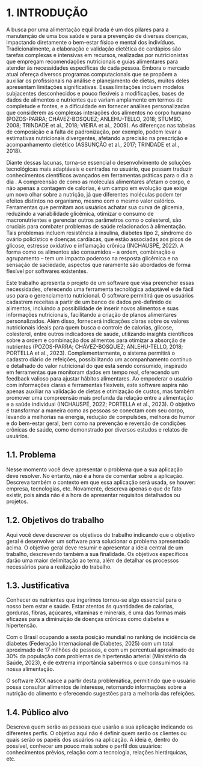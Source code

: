 # 1. INTRODUÇÃO

A busca por uma alimentação equilibrada é um dos pilares para a manutenção de uma boa saúde e para a prevenção de diversas doenças, impactando diretamente o bem-estar físico e mental dos indivíduos. Tradicionalmente, a elaboração e validação dietética de cardápios são tarefas complexas e intensivas em recursos, realizadas por nutricionistas que empregam recomendações nutricionais e guias alimentares para atender às necessidades específicas de cada pessoa. Embora o mercado atual ofereça diversos programas computacionais que se propõem a auxiliar os profissionais na análise e planejamento de dietas, muitos deles apresentam limitações significativas. Essas limitações incluem modelos subjacentes desconhecidos e pouco flexíveis a modificações, bases de dados de alimentos e nutrientes que variam amplamente em termos de completude e fontes, e a dificuldade em fornecer análises personalizadas que considerem as complexas interações dos alimentos no corpo humano (POZOS-PARRA; CHÁVEZ-BOSQUEZ; ANLEHU-TELLO, 2018; STUMBO, 2008; TRINDADE et al., 2018; VIEIRA et al., 2009). As diferenças nas tabelas de composição e a falta de padronização, por exemplo, podem levar a estimativas nutricionais divergentes, afetando a precisão na prescrição e acompanhamento dietético (ASSUNÇÃO et al., 2017; TRINDADE et al., 2018).

Diante dessas lacunas, torna-se essencial o desenvolvimento de soluções tecnológicas mais adaptáveis e centradas no usuário, que possam traduzir conhecimentos científicos avançados em ferramentas práticas para o dia a dia . A compreensão de como as moléculas alimentares afetam o corpo, e não apenas a contagem de calorias, é um campo em evolução que exige um novo olhar sobre a nutrição, já que diferentes moléculas podem ter efeitos distintos no organismo, mesmo com o mesmo valor calórico. Ferramentas que permitam aos usuários achatar sua curva de glicemia, reduzindo a variabilidade glicêmica, otimizar o consumo de macronutrientes  e gerenciar outros parâmetros como o colesterol, são cruciais para combater problemas de saúde relacionados à alimentação. Tais problemas incluem resistência à insulina, diabetes tipo 2, síndrome do ovário policístico e doenças cardíacas, que estão associadas aos picos de glicose, estresse oxidativo e inflamação crônica (INCHAUSPÉ, 2022). A forma como os alimentos são consumidos – a ordem, combinação e agrupamento – tem um impacto poderoso na resposta glicêmica e na sensação de saciedade, aspectos que raramente são abordados de forma flexível por softwares existentes.

Este trabalho apresenta o projeto de um software que visa preencher essas necessidades, oferecendo uma ferramenta tecnológica adaptável e de fácil uso para o gerenciamento nutricional. O software permitirá que os usuários cadastrem receitas a partir de um banco de dados pré-definido de alimentos, incluindo a possibilidade de inserir novos alimentos e suas informações nutricionais, facilitando a criação de planos alimentares personalizados. Além disso, fornecerá indicações claras sobre os valores nutricionais ideais para quem busca o controle de calorias, glicose, colesterol, entre outros indicadores de saúde, utilizando insights científicos sobre a ordem e combinação dos alimentos para otimizar a absorção de nutrientes (POZOS-PARRA; CHÁVEZ-BOSQUEZ; ANLEHU-TELLO, 2018; PORTELLA et al., 2023). Complementarmente, o sistema permitirá o cadastro diário de refeições, possibilitando um acompanhamento contínuo e detalhado do valor nutricional do que está sendo consumido, inspirado em ferramentas que monitoram dados em tempo real, oferecendo um feedback valioso para ajustar hábitos alimentares. Ao empoderar o usuário com informações claras e ferramentas flexíveis, este software aspira não apenas auxiliar na validação de dietas e otimização de custos, mas também promover uma compreensão mais profunda da relação entre a alimentação e a saúde individual (INCHAUSPÉ, 2022; PORTELLA et al., 2023). O objetivo é transformar a maneira como as pessoas se conectam com seu corpo, levando a melhorias na energia, redução de compulsões, melhora do humor e do bem-estar geral, bem como na prevenção e reversão de condições crônicas de saúde, como demonstrado por diversos estudos e relatos de usuários.


## 1.1. Problema

Nesse momento você deve apresentar o problema que a sua aplicação deve resolver. No entanto, não é a hora de comentar sobre a aplicação. 
Descreva também o contexto em que essa aplicação será usada, se houver: empresa, tecnologias, etc. Novamente, descreva apenas o que de fato existir, pois ainda não é a hora de apresentar requisitos detalhados ou projetos.

## 1.2. Objetivos do trabalho

Aqui você deve descrever os objetivos do trabalho indicando que o objetivo geral é desenvolver um software para solucionar o problema apresentado acima. O objetivo geral deve resumir e apresentar a ideia central de um trabalho, descrevendo também a sua finalidade. Os objetivos específicos darão uma maior delimitação ao tema, além de detalhar os processos necessários para a realização do trabalho.

## 1.3. Justificativa

Conhecer os nutrientes que ingerimos tornou-se algo essencial para o nosso bem estar e saúde. Estar atentos ás quantidades de calorias, gorduras, fibras, açúcares, vitaminas e minerais, é uma das formas mais eficazes para a diminuição de doenças crônicas como diabetes e hipertensão.

Com o Brasil ocupando a sexta posição mundial no ranking de incidência de diabetes (Federação Internacional de Diabetes, 2025) com um total aproximado de 17 milhões de pessoas, e com um percentual aproximado de 30% da população com problemas de hipertensão arterial (Ministério da Saúde, 2023), é de extrema importância sabermos o que consumimos na nossa alimentação.

O software XXX nasce a partir desta problemática, permitindo que o usuário possa consultar alimentos de interesse, retornando informações sobre a nutrição do alimento e oferecendo sugestões para a melhoria das refeições.

## 1.4. Público alvo

Descreva quem serão as pessoas que usarão a sua aplicação indicando os diferentes perfis. O objetivo aqui não é definir quem serão os clientes ou quais serão os papéis dos usuários na aplicação. A ideia é, dentro do possível, conhecer um pouco mais sobre o perfil dos usuários: conhecimentos prévios, relação com a tecnologia, relações hierárquicas, etc.
